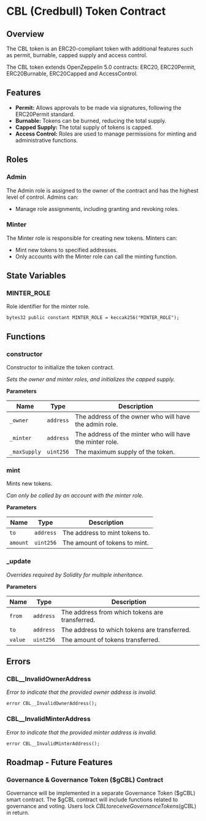 # CBL (Credbull) Token Contract

## Overview

The CBL token is an ERC20-compliant token with additional features such as permit, burnable, capped supply and access control. 

The CBL token extends OpenZeppelin 5.0 contracts: ERC20, ERC20Permit, ERC20Burnable, ERC20Capped and AccessControl.

## Features

- **Permit:** Allows approvals to be made via signatures, following the ERC20Permit standard.
- **Burnable:** Tokens can be burned, reducing the total supply.
- **Capped Supply:** The total supply of tokens is capped.
- **Access Control:** Roles are used to manage permissions for minting and administrative functions.

## Roles

### Admin

The Admin role is assigned to the owner of the contract and has the highest level of control. Admins can:

- Manage role assignments, including granting and revoking roles.

### Minter

The Minter role is responsible for creating new tokens. Minters can:

- Mint new tokens to specified addresses.
- Only accounts with the Minter role can call the minting function.

## State Variables

### MINTER_ROLE

Role identifier for the minter role.

```solidity
bytes32 public constant MINTER_ROLE = keccak256("MINTER_ROLE");
```

## Functions

### constructor

Constructor to initialize the token contract.

*Sets the owner and minter roles, and initializes the capped supply.*

**Parameters**

| Name         | Type      | Description                                              |
|--------------|-----------|----------------------------------------------------------|
| `_owner`     | `address` | The address of the owner who will have the admin role.   |
| `_minter`    | `address` | The address of the minter who will have the minter role. |
| `_maxSupply` | `uint256` | The maximum supply of the token.                         |


### mint

Mints new tokens.

*Can only be called by an account with the minter role.*

**Parameters**

| Name     | Type      | Description                    |
|----------|-----------|--------------------------------|
| `to`     | `address` | The address to mint tokens to. |
| `amount` | `uint256` | The amount of tokens to mint.  |

### _update

*Overrides required by Solidity for multiple inheritance.*

**Parameters**

| Name    | Type      | Description                                    |
|---------|-----------|------------------------------------------------|
| `from`  | `address` | The address from which tokens are transferred. |
| `to`    | `address` | The address to which tokens are transferred.   |
| `value` | `uint256` | The amount of tokens transferred.              |

## Errors

### CBL__InvalidOwnerAddress

*Error to indicate that the provided owner address is invalid.*

```solidity
error CBL__InvalidOwnerAddress();
```

### CBL__InvalidMinterAddress

*Error to indicate that the provided minter address is invalid.*

```solidity
error CBL__InvalidMinterAddress();
```

## Roadmap - Future Features

### Governance & Governance Token ($gCBL) Contract

Governance will be implemented in a separate Governance Token ($gCBL) smart contract.   The $gCBL contract will include functions 
related to governance and voting.  Users lock $CBL to receive Governance Tokens ($gCBL) in return.
